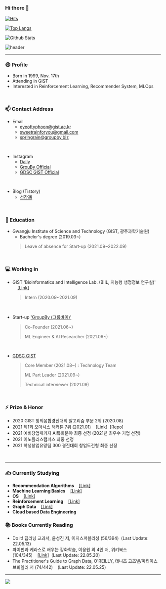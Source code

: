 ### Hi there 👋
[![Hits](https://hits.seeyoufarm.com/api/count/incr/badge.svg?url=https%3A%2F%2Fgithub.com%2FKangbeenKo&count_bg=%23C5CDFF&title_bg=%236DF560&icon=&icon_color=%23FFFFFF&title=hits&edge_flat=false)](https://hits.seeyoufarm.com)

<!-- ![your id](https://road-to-kaggle-grandmaster.vercel.app/api/simple/KangbeenKo) -->

<!--
![competition](https://road-to-kaggle-grandmaster.vercel.app/api/badges/subinium/competition)
![dataset](https://road-to-kaggle-grandmaster.vercel.app/api/badges/KangbeenKo/dataset)
![notebook](https://road-to-kaggle-grandmaster.vercel.app/api/badges/KangbeenKo/notebook)
![discussion](https://road-to-kaggle-grandmaster.vercel.app/api/badges/KangbeenKo/discussion)
-->

[![Top Langs](https://github-readme-stats.vercel.app/api/top-langs/?username=KevinTheRainmaker&&hide=jupyter%20notebook&layout=compact)](https://github.com/KevinTheRainmaker/github-readme-stats)

![Github Stats](https://github-readme-stats.vercel.app/api?username=KevinTheRainmaker&show_icons=true&theme=onedark)

![header](https://capsule-render.vercel.app/api?type=soft&color=auto&height=50&section=header&text=KevinTheRainmaker&fontSize=30&animation=twinkling)

----
### 😄 Profile
- Born in 1999, Nov. 17th
- Attending in GIST 
- Interested in Reinforcement Learning, Recommender System, MLOps
</br>

### 📫 Contact Address
- Email
  - eyeoftyphoon@gist.ac.kr
  - sweetrainforyou@gmail.com
  - springrain@groupby.biz
</br>

- Instagram
  - <a href = "https://www.instagram.com/riverbeen_u_everseen/">Daily</a>
  - <a href = "https://www.instagram.com/groupby_official/">GrouBy Official</a>
  - <a href = "https://www.instagram.com/gdsc_kr_gist/">GDSC GIST Official</a>
</br>


- Blog (Tistory)
  - <a href = "https://kevin-rain.tistory.com/">성장通</a>
</br>


### 🔭 Education
- Gwangju Institute of Science and Technology (GIST, 광주과학기술원)
  - Bachelor's degree (2019.03~)
  > Leave of absence for Start-up (2021.09~2022.09)  
</br>


### 💻 Working in
- GIST 'Bioinformatics and Intelligence Lab. (BIIL, 지능형 생명정보 연구실)' &nbsp;&nbsp;&nbsp;&nbsp;<a href = "https://www.biil-gist.net/">[Link]</a>
  > Intern (2020.09~2021.09)
</br>

- Start-up <a href='https://groupby.oopy.io/'>'GroupBy (그룹바이)'</a>

  > Co-Founder (2021.06~)
  > 
  > ML Engineer & AI Researcher (2021.06~)
</br>

- <a href = "https://gdsc.community.dev/gwangju-institute-of-science-and-technology/">GDSC GIST</a>

  > Core Member (2021.08~) : Technology Team
  >
  > ML Part Leader (2021.09~)
  >
  > Technical interviewer (2021.09)
</br>


### ⚡ Prize & Honor
- 2020 GIST 창의융합경진대회 알고리즘 부문 2위 (2020.08)
- 2021 제1회 오아시스 해커톤 7위 (2021.01)&nbsp;&nbsp;&nbsp;&nbsp;<a href = "https://www.notion.so/BugBug-B5-566195bdb1d7488e98b479a41589b3a8">[Link]</a>&nbsp;&nbsp;<a href = "https://github.com/KevinTheRainmaker/BugBug">[Repo]</a>
- 2021 예비창업패키지 AI특화분야 최종 선정 (2021년 최우수 기업 선정)
- 2021 이노폴리스캠퍼스 최종 선정
- 2021 학생창업유망팀 300 경진대회 창업도전형 최종 선정
</br>


----

### ✍ Currently Studying
- **Recommendation Algorithms**&nbsp;&nbsp;&nbsp;&nbsp;<a href = "https://kevin-rain.tistory.com/category/ML%26DL/%EC%B6%94%EC%B2%9C%EC%8B%9C%EC%8A%A4%ED%85%9C">[Link]</a>
- **Machine Learning Basics**&nbsp;&nbsp;&nbsp;&nbsp;<a href = "https://kevin-rain.tistory.com/category/ML%26DL/%EB%A8%B8%EC%8B%A0%EB%9F%AC%EB%8B%9D%20%EB%94%A5%EB%9F%AC%EB%8B%9D%20%EC%9D%B4%EB%A1%A0">[Link]</a>
- **OS**&nbsp;&nbsp;&nbsp;&nbsp;<a href = "https://kevin-rain.tistory.com/category/%EC%BB%B4%ED%93%A8%ED%84%B0%20%EA%B3%B5%ED%95%99%20%EA%B8%B0%EB%B3%B8/%EC%9A%B4%EC%98%81%EC%B2%B4%EC%A0%9C%20%28OS%29">[Link]</a>
- **Reinforcement Learning**&nbsp;&nbsp;&nbsp;&nbsp;<a href='https://kevin-rain.tistory.com/category/ML%26DL/%EA%B0%95%ED%99%94%ED%95%99%EC%8A%B5'>[Link]</a>
- **Graph Data**&nbsp;&nbsp;&nbsp;&nbsp;<a href='https://kevin-rain.tistory.com/category/ML%26DL/%EA%B7%B8%EB%9E%98%ED%94%84%20%EB%8D%B0%EC%9D%B4%ED%84%B0'>[Link]</a>
- **Cloud based Data Engineering**
<!--
- **GNN**&nbsp;&nbsp;&nbsp;&nbsp;<a href="https://github.com/KevinTheRainmaker/ML_DL_Basics/tree/master/GNN_Study">[Repo]</a>
- **MLOps**&nbsp;&nbsp;&nbsp;&nbsp;<a href = "https://kevin-rain.tistory.com/category/MLOps">[Link]</a>&nbsp;&nbsp;<a href = "https://github.com/KevinTheRainmaker/MLOps">[Repo]</a>
- **Web Crawling**&nbsp;&nbsp;&nbsp;&nbsp;<a href="https://github.com/KevinTheRainmaker/Web_Crawling_and_Data_Analysis">[Repo]</a>
- **NLP**&nbsp;&nbsp;&nbsp;&nbsp;<a href="https://github.com/GDSC-GIST/AI-ML_Team_5">[Repo]</a>
- **Data Analysis & Kaggle Tutorial**&nbsp;&nbsp;&nbsp;&nbsp;<a href = "https://github.com/KevinTheRainmaker/Kaggle_Novice_to_GrandMaster">[Repo]</a>
- **Data Structure & Algorithms**&nbsp;&nbsp;&nbsp;&nbsp;<a href = "https://kevin-rain.tistory.com/category/Data%20Structure">[Link]</a>&nbsp;&nbsp;<a href = "https://github.com/KevinTheRainmaker/DataStructure">[Repo]</a>
- **Paper review**&nbsp;&nbsp;&nbsp;&nbsp;<a href = "https://github.com/KevinTheRainmaker/Paper_Review">[Repo]</a>
- **Django Framework**&nbsp;&nbsp;&nbsp;&nbsp;<a href = "https://github.com/KevinTheRainmaker/Django_Study">[Repo]</a>
- **Coding Test**&nbsp;&nbsp;&nbsp;&nbsp;<a href = "https://programmers.co.kr/learn/challenges">[Link]</a>&nbsp;&nbsp;<a href = "https://github.com/KevinTheRainmaker/CodingTest">[Repo]</a>
-->

### 📚 Books Currently Reading
<!--
- 열혈 자료구조, 윤성우 저, 오렌지미디어 (238/600)&nbsp;&nbsp;&nbsp;&nbsp;<a href = "https://kevin-rain.tistory.com/category/Data%20Structure%20%26%20Algorithms">[Link]</a>&nbsp;&nbsp;<a href = "https://github.com/KevinTheRainmaker/DataStructure">[Repo]</a>&nbsp;&nbsp;(Last Update: 21.12.14)
- 살아 움직이는 머신러닝 파이프라인 설계, 하네스 하프케 외 1인 저, O'REILLY (162/414)&nbsp;&nbsp;&nbsp;&nbsp;<a href = "https://kevin-rain.tistory.com/category/MLOps">[Link]</a>&nbsp;&nbsp;(Last Update: 22.01.26)
- 한 줄씩 따라 해보는 파이토치 딥러닝 프로젝트 모음집, 이경택 외 8인 저, 비제이퍼블릭 (42/360)&nbsp;&nbsp;&nbsp;&nbsp;<a href = "https://github.com/KevinTheRainmaker/Pytorch_Projects">[Repo]</a>&nbsp;&nbsp;(Last Update: 21.10.12)
- 웹 크롤링과 데이터 분석 with 파이썬, 장철원 저, 프로그래밍 인사이트 (102/293)&nbsp;&nbsp;&nbsp;&nbsp;<a href = "https://github.com/KevinTheRainmaker/Web_Crawling_and_Data_Analysis">[Repo]</a>&nbsp;&nbsp;(Last Update: 22.02.03)
-->
- Do it! 딥러닝 교과서, 윤성진 저, 이지스퍼블리싱 (56/394)&nbsp;&nbsp;(Last Update: 22.05.13)
- 파이썬과 케라스로 배우는 강화학습, 이웅원 외 4인 저, 위키북스 (104/345)&nbsp;&nbsp;&nbsp;&nbsp;<a href = "https://kevin-rain.tistory.com/category/ML%26DL/Reinforcement%20Learning">[Link]</a>&nbsp;&nbsp;(Last Update: 22.05.20)
- The Practitioner's Guide to Graph Data, O'REILLY, 데니즈 고즈넬/마티아스 브뢰헬러 저 (74/442)&nbsp;&nbsp;&nbsp;&nbsp;(Last Update: 22.05.25)
<!---
- 머신러닝 교과서 with 파이썬, 사이킷런, 텐서플로, 세바스찬 라시카 외 1인 저, 길벗 (64/609)&nbsp;&nbsp;&nbsp;&nbsp;<a href = "https://github.com/KevinTheRainmaker/ML_DL_Basics/ML_TextBook_SKTF">[Repo]</a>&nbsp;&nbsp;(Last Update: None)
- Coding The Matrix, 필립 클라인 저, 루비페이퍼 (--/588)&nbsp;&nbsp;&nbsp;&nbsp;<a href = "https://github.com/KevinTheRainmaker/Coding_Mathematics/tree/master/Coding%20The%20Matrix">[Repo]</a>
- 파이썬 머신러닝 완벽 가이드, 권철민 저, 위키북스 (117/625)&nbsp;&nbsp;&nbsp;&nbsp;<a href = "https://github.com/KevinTheRainmaker/ML_DL_Basics/ML_Guide">[Repo]</a>&nbsp;&nbsp;(Last Update: None)
- 처음 시작하는 딥러닝, 세스 와이드먼 저, 한빛미디어 (--/273)&nbsp;&nbsp;&nbsp;&nbsp;<a href = "https://github.com/KevinTheRainmaker/ML_DL_Basics/DL_from_Scratch">[Repo]</a>&nbsp;&nbsp;(Last Update: None)-->

<!--
### ✒ Lectures to Study
- 패스트캠퍼스: 머신러닝과 데이터분석 A-Z&nbsp;&nbsp;&nbsp;&nbsp;<a href = "https://www.fastcampus.co.kr/data_online_dataadv">[Lecture]</a>&nbsp;&nbsp;<a href = "https://kevin-rain.tistory.com/category/%EB%A8%B8%EC%8B%A0%EB%9F%AC%EB%8B%9D%20%EB%94%A5%EB%9F%AC%EB%8B%9D">[Link]</a>
- 패스트캠퍼스: 딥러닝/인공지능&nbsp;&nbsp;&nbsp;&nbsp;<a href = "https://www.fastcampus.co.kr/data_online_deep">[Lecture]</a>&nbsp;&nbsp;
- 패스트캠퍼스: 모델 성능 개선으로 익히는 강화학습 A-Z&nbsp;&nbsp;&nbsp;&nbsp;<a href = "https://www.fastcampus.co.kr/data_online_rein">[Lecture]</a>&nbsp;&nbsp;<a href = "https://www.notion.so/f387345c41b842728265dbd3640a5df6?v=13065f24cabd4d21bd5a2edd2b818682">[Link]</a>&nbsp;&nbsp;<a href = "https://github.com/KevinTheRainmaker/Reinforcement_Learning_AtoZ">[Repo]</a>
- 패스트캠퍼스: 딥러닝을 활용한 추천시스템 구현 올인원 패키지 Online.&nbsp;&nbsp;&nbsp;&nbsp;<a href = "https://fastcampus.co.kr/data_online_rs">[Lecture]</a>&nbsp;&nbsp;<a href = "https://github.com/KevinTheRainmaker/Recommendation_Algorithms/tree/main/colab/fastcampus">[Repo]</a>
- 패스트캠퍼스: 머신러닝 서비스 구축을 위한 실전 MLOps 올인원 패키지 Online.&nbsp;&nbsp;&nbsp;&nbsp;<a href = "https://fastcampus.co.kr/data_online_mlops">[Lecture]</a>&nbsp;&nbsp;<a href = "https://github.com/KevinTheRainmaker/Data_and_Model_Management">[Repo]</a>
- The RED : 현실 데이터를 활용한 추천시스템 구현 A to Z by 번개장터 CTO 이동주&nbsp;&nbsp;&nbsp;&nbsp;<a href = "https://fastcampus.co.kr/data_red_ldj">[Lecture]</a>
-->
----

<!--
- UDEMY: 머신 러닝 & AI 로 추천 시스템 구축하기&nbsp;&nbsp;&nbsp;&nbsp;<a href = "https://www.udemy.com/course/best-recommender-system/">[Lecture]</a>&nbsp;&nbsp;<a href = "https://github.com/KevinTheRainmaker/Recommendation_Algorithms/tree/main/colab/fastcampus">[Repo]</a>
- UDEMY: AI 만들기 : 강화학습과 인공신경망 완전 정복&nbsp;&nbsp;&nbsp;&nbsp;<a href = "https://www.udemy.com/course/best-ai-17-hours/">[Lecture]</a>
-->

<!--
**KangbeenKo/KangbeenKo** is a ✨ _special_ ✨ repository because its `README.md` (this file) appears on your GitHub profile.
Here are some ideas to get you started:

- 🔭 I’m currently working on ...
- 🌱 I’m currently learning ...
- 👯 I’m looking to collaborate on ...
- 🤔 I’m looking for help with ...
- 💬 Ask me about ...
- 📫 How to reach me: ...
- 😄 Pronouns: ...
- ⚡ Fun fact: ...
-->

<!--[![KevinTheRainmaker's wakatime stats](https://github-readme-stats.vercel.app/api/wakatime?username=KevinTheRainmaker)](https://wakatime.com/@KevinTheRainmaker)-->

<a href="https://opgc.me/#/users/KevinTheRainmaker" target="_blank"><img src="https://api.opgc.me/githubs/users/KevinTheRainmaker/tag/?theme=basic" /></a>
